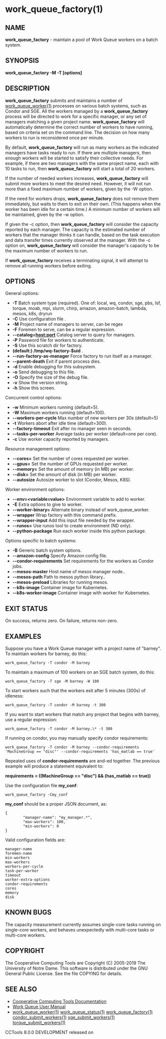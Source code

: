 






















# work_queue_factory(1)

## NAME
**work_queue_factory** - maintain a pool of Work Queue workers on a batch system.

## SYNOPSIS
****work_queue_factory -M <project-name> -T <batch-type> [options]****

## DESCRIPTION
**work_queue_factory** submits and maintains a number
of [work_queue_worker(1)](work_queue_worker.md) processes on various batch systems, such as
Condor and SGE.  All the workers managed by a **work_queue_factory** process
will be directed to work for a specific manager, or any set of managers matching
a given project name.  **work_queue_factory** will automatically determine
the correct number of workers to have running, based on criteria set on
the command line.  The decision on how many workers to run is reconsidered
once per minute.

By default, **work_queue_factory** will run as many workers as the
indicated managers have tasks ready to run.  If there are multiple
managers, then enough workers will be started to satisfy their collective needs.
For example, if there are two managers with the same project name, each with
10 tasks to run, then **work_queue_factory** will start a total of 20 workers.

If the number of needed workers increases, **work_queue_factory** will submit
more workers to meet the desired need.  However, it will not run more than
a fixed maximum number of workers, given by the -W option.

If the need for workers drops, **work_queue_factory** does not remove them immediately,
but waits to them to exit on their own.  (This happens when the worker has been idle
for a certain time.)  A minimum number of workers will be maintained, given
by the -w option.

If given the -c option, then **work_queue_factory** will consider the capacity
reported by each manager.  The capacity is the estimated number of workers
that the manager thinks it can handle, based on the task execution and data
transfer times currently observed at the manager.  With the -c option on,
**work_queue_factory** will consider the manager's capacity to be the maximum
number of workers to run.

If **work_queue_factory** receives a terminating signal, it will attempt to
remove all running workers before exiting.

## OPTIONS

General options:


- **-T** 
Batch system type (required). One of: local, wq, condor, sge, pbs, lsf, torque, moab, mpi, slurm, chirp, amazon, amazon-batch, lambda, mesos, k8s, dryrun
- **-C** 
 Use configuration file <file>.
- **-M** 
 Project name of managers to server, can be regex
- **-F** 
 Foremen to serve, can be a regular expression.
- **--catalog=<host:port>** 
 Catalog server to query for managers.
- **-P** 
 Password file for workers to authenticate.
- **-S** 
 Use this scratch dir for factory.
- **(default:)
 /tmp/wq-factory-$uid** .
- **--run-factory-as-manager** 
 Force factory to run itself as a manager.
- **--parent-death** 
 Exit if parent process dies.
- **-d** 
 Enable debugging for this subsystem.
- **-o** 
 Send debugging to this file.
- **-O** 
 Specify the size of the debug file.
- **-v** 
 Show the version string.
- **-h** 
 Show this screen.


Concurrent control options:


- **-w** 
 Minimum workers running (default=5).
- **-W** 
 Maximum workers running (default=100).
- **--workers-per-cycle** 
 Max number of new workers per 30s (default=5)
- **-t** 
 Workers abort after idle time (default=300).
- **--factory-timeout** 
 Exit after no manager seen in <n> seconds.
- **--tasks-per-worker** 
 Average tasks per worker (default=one per core).
- **-c** 
 Use worker capacity reported by managers.


Resource management options:

- **--cores=<n>** 
 Set the number of cores requested per worker.
- **--gpus=<n>** 
 Set the number of GPUs requested per worker.
- **--memory=<mb>** 
 Set the amount of memory (in MB) per worker.
- **--disk=<mb>** 
 Set the amount of disk (in MB) per worker.
- **--autosize** 
 Autosize worker to slot (Condor, Mesos, K8S).


Worker environment options:

- **--env=<variable=value>** 
 Environment variable to add to worker.
- **-E** 
 Extra options to give to worker.
- **--worker-binary=<file>** 
 Alternate binary instead of work_queue_worker.
- **--wrapper** 
 Wrap factory with this command prefix.
- **--wrapper-input** 
 Add this input file needed by the wrapper.
- **--runos=<img>** 
 Use runos tool to create environment (ND only).
- **--python-package** 
 Run each worker inside this python package.


Options  specific to batch systems:

- **-B** 
 Generic batch system options.
- **--amazon-config** 
 Specify Amazon config file.
- **--condor-requirements** 
 Set requirements for the workers as Condor jobs.
- **--mesos-master** 
 Host name of mesos manager node..
- **--mesos-path** 
 Path to mesos python library..
- **--mesos-preload** 
 Libraries for running mesos.
- **--k8s-image** 
 Container image for Kubernetes.
- **--k8s-worker-image** 
 Container image with worker for Kubernetes.


## EXIT STATUS
On success, returns zero. On failure, returns non-zero.

## EXAMPLES

Suppose you have a Work Queue manager with a project name of "barney".
To maintain workers for barney, do this:

```
work_queue_factory -T condor -M barney
```

To maintain a maximum of 100 workers on an SGE batch system, do this:

```
work_queue_factory -T sge -M barney -W 100
```

To start workers such that the workers exit after 5 minutes (300s) of idleness:

```
work_queue_factory -T condor -M barney -t 300
```

If you want to start workers that match any project that begins
with barney, use a regular expression:

```
work_queue_factory -T condor -M barney.\* -t 300
```

If running on condor, you may manually specify condor requirements:

```
work_queue_factory -T condor -M barney --condor-requirements 'MachineGroup == "disc"' --condor-requirements 'has_matlab == true'
```

Repeated uses of **condor-requirements** are and-ed together. The previous example will produce a statement equivalent to:

**requirements = ((MachineGroup == "disc") && (has_matlab == true))**

Use the configuration file **my_conf**:

```
work_queue_factory -Cmy_conf
```

**my_conf** should be a proper JSON document, as:
```
{
        "manager-name": "my_manager.*",
        "max-workers": 100,
        "min-workers": 0
}
```

Valid configuration fields are:

```
manager-name
foremen-name
min-workers
max-workers
workers-per-cycle
task-per-worker
timeout
worker-extra-options
condor-requirements
cores
memory
disk
```

## KNOWN BUGS

The capacity measurement currently assumes single-core tasks running on single-core
workers, and behaves unexpectedly with multi-core tasks or multi-core workers.

## COPYRIGHT
The Cooperative Computing Tools are Copyright (C) 2005-2019 The University of Notre Dame.  This software is distributed under the GNU General Public License.  See the file COPYING for details.

## SEE ALSO


- [Cooperative Computing Tools Documentation]("../index.html")
- [Work Queue User Manual]("../workqueue.html")
- [work_queue_worker(1)](work_queue_worker.md) [work_queue_status(1)](work_queue_status.md) [work_queue_factory(1)](work_queue_factory.md) [condor_submit_workers(1)](condor_submit_workers.md) [sge_submit_workers(1)](sge_submit_workers.md) [torque_submit_workers(1)](torque_submit_workers.md) 


CCTools 8.0.0 DEVELOPMENT released on 
